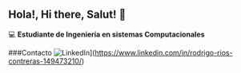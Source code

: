 ## Hola!, Hi there, Salut! 👋

💻 **Estudiante de Ingeniería en sistemas Computacionales**

###Contacto
![LinkedIn](https://img.shields.io/badge/LinkedIn-Rodrigo%20Rios%20Contreras-blue?logo=linkedin)](https://www.linkedin.com/in/rodrigo-rios-contreras-149473210/)

